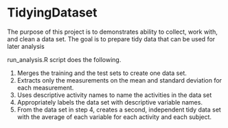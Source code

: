# TidyingDataset
The purpose of this project is to demonstrates ability to collect, work with, and clean a data set. The goal is to prepare tidy data that can be used for later analysis

run_analysis.R script does the following.

1. Merges the training and the test sets to create one data set.
2. Extracts only the measurements on the mean and standard deviation for each measurement.
3. Uses descriptive activity names to name the activities in the data set
4. Appropriately labels the data set with descriptive variable names.
5. From the data set in step 4, creates a second, independent tidy data set with the average of each variable for each activity and each subject.
